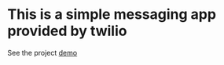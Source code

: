 # This is a simple messaging app provided by twilio

See the project [demo](https://sms-app.netlify.app/)
